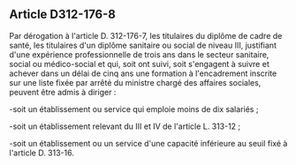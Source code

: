 ## Article D312-176-8

Par dérogation à l'article D. 312-176-7, les titulaires du diplôme de cadre de santé, les titulaires d'un diplôme
sanitaire ou social de niveau III, justifiant d'une expérience professionnelle de trois ans dans le secteur
sanitaire, social ou médico-social et qui, soit ont suivi, soit s'engagent à suivre et achever dans un délai de
cinq ans une formation à l'encadrement inscrite sur une liste fixée par arrêté du ministre chargé des affaires
sociales, peuvent être admis à diriger :

-soit un établissement ou service qui emploie moins de dix salariés ;

-soit un établissement relevant du III et IV de l'article L. 313-12 ;

-soit un établissement ou un service d'une capacité inférieure au seuil fixé à l'article D. 313-16.

